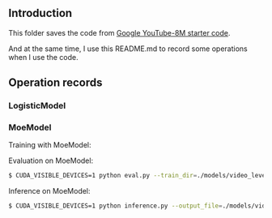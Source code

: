 
## Introduction

This folder saves the code from [Google YouTube-8M starter code](https://github.com/google/youtube-8m/).

And at the same time, I use this README.md to record some operations when I use the code.

## Operation records
### LogisticModel

### MoeModel
Training with MoeModel:

Evaluation on MoeModel:
```bash
$ CUDA_VISIBLE_DEVICES=1 python eval.py --train_dir=./models/video_level_moe --feature_names="mean_rgb, mean_audio" --feature_sizes="1024,128" --model=MoeModel --run_once=True --eval_data_pattern="../data/video_level/val_feats/validate*.tfrecord"
```

Inference on MoeModel:
```bash
$ CUDA_VISIBLE_DEVICES=1 python inference.py --output_file=./models/video_level_moe/predictions.csv --input_data_pattern='../data/video_level/test_feats/test*.tfrecord' --train_dir=./models/video_level_moe --feature_names="mean_rgb, mean_audio" --feature_sizes="1024, 128"
```

